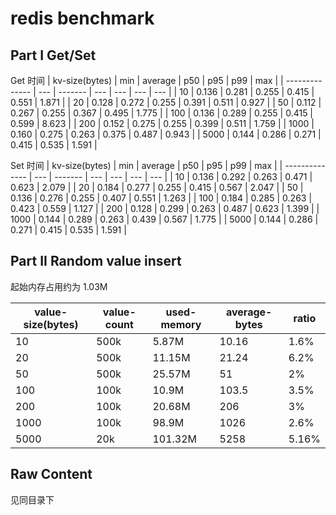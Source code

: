 # redis benchmark

## Part I Get/Set

Get 时间
| kv-size(bytes) | min | average | p50 | p95 | p99 | max |
| -------------- | --- | ------- | --- | --- | --- | --- |
| 10 | 0.136 | 0.281 | 0.255 | 0.415 | 0.551 | 1.871 |
| 20 | 0.128 | 0.272 | 0.255 | 0.391 | 0.511 | 0.927 |
| 50 | 0.112 | 0.267 | 0.255 | 0.367 | 0.495 | 1.775 |
| 100 | 0.136 | 0.289 | 0.255 | 0.415 | 0.599 | 8.623 |
| 200 | 0.152 | 0.275 | 0.255 | 0.399 | 0.511 | 1.759 |
| 1000 | 0.160 | 0.275 | 0.263 | 0.375 | 0.487 | 0.943 |
| 5000 | 0.144 | 0.286 | 0.271 | 0.415 | 0.535 | 1.591 |


Set 时间
| kv-size(bytes) | min | average | p50 | p95 | p99 | max |
| -------------- | --- | ------- | --- | --- | --- | --- |
| 10 | 0.136 | 0.292 | 0.263 | 0.471 | 0.623 | 2.079 |
| 20 | 0.184 | 0.277 | 0.255 | 0.415 | 0.567 | 2.047 |
| 50 | 0.136 | 0.276 | 0.255 | 0.407 | 0.551 | 1.263 |
| 100 | 0.184 | 0.285 | 0.263 | 0.423 | 0.559 | 1.127 |
| 200 | 0.128 | 0.299 | 0.263 | 0.487 | 0.623 | 1.399 |
| 1000 | 0.144 | 0.289 | 0.263 | 0.439 | 0.567 | 1.775 |
| 5000 | 0.144 | 0.286 | 0.271 | 0.415 | 0.535 | 1.591 |

## Part II Random value insert

起始内存占用约为 1.03M

| value-size(bytes) | value-count | used-memory | average-bytes | ratio |
| ------------------| ----------- | ----------- | ------------- | ----- |
| 10 | 500k | 5.87M | 10.16 | 1.6% |
| 20 | 500k | 11.15M | 21.24 | 6.2% |
| 50 | 500k | 25.57M | 51 | 2% |
| 100 | 100k | 10.9M | 103.5 | 3.5% |
| 200 | 100k | 20.68M | 206 | 3% |
| 1000 | 100k | 98.9M | 1026 | 2.6% |
| 5000 | 20k | 101.32M | 5258 | 5.16% |

## Raw Content

见同目录下
